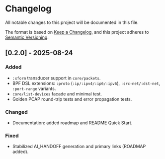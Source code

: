 # Changelog
All notable changes to this project will be documented in this file.

The format is based on [Keep a Changelog](https://keepachangelog.com/en/1.1.0/),
and this project adheres to [Semantic Versioning](https://semver.org/spec/v2.0.0.html).

## [0.2.0] - 2025-08-24
### Added
- `:xform` transducer support in `core/packets`.
- BPF DSL extensions: `:proto` (`:ip/:ipv4/:ip6/:ipv6`), `:src-net/:dst-net`, `:port-range` variants.
- `core/list-devices` facade and minimal test.
- Golden PCAP round-trip tests and error propagation tests.

### Changed
- Documentation: added roadmap and README Quick Start.

### Fixed
- Stabilized AI_HANDOFF generation and primary links (ROADMAP added).
